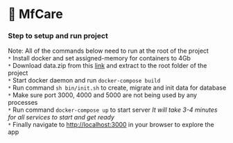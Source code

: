 # :hospital: MfCare

### Step to setup and run project
Note: All of the commands below need to run at the root of the project
<br/>
`*` Install docker and set assigned-memory for containers to 4Gb 
<br/>
`*` Download data.zip from this [link](https://drive.google.com/file/d/1pBIAb0K2Ee36gsQW3L8tJO-EpKBay5Hl/view?usp=sharing) and extract to the root folder of the project
<br/>
`*` Start docker daemon and run `docker-compose build`
<br/>
`*` Run command `sh bin/init.sh` to create, migrate and init data for database
<br/>
`*` Make sure port 3000, 4000 and 5000 are not being used by any processes
<br/>
`*` Run command `docker-compose up` to start server
<i>It will take 3-4 minutes for all services to start and get ready</i>
<br/>
`*` Finally navigate to [http://localhost:3000](http://localhost:3000) in your browser to explore the app
